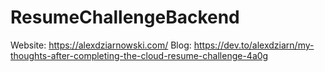 # ResumeChallengeBackend
Website: https://alexdziarnowski.com/ Blog: https://dev.to/alexdziarn/my-thoughts-after-completing-the-cloud-resume-challenge-4a0g
